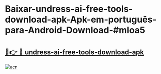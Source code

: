 # Baixar-undress-ai-free-tools-download-apk-Apk-em-português​-para-Android-Download-#mloa5

# <h2><a href="https://ainizakaria.my?title=undress-ai-free-tools-download-apk&ref=24M">🔗👉 🔴 undress-ai-free-tools-download-apk</a></h2>

[![acn](https://github.com/user-attachments/assets/0f9c940e-d8b0-45ae-aac7-cd30a18b3e1c)](https://ainizakaria.my?title=undress-ai-free-tools-download-apk&ref=24M)

